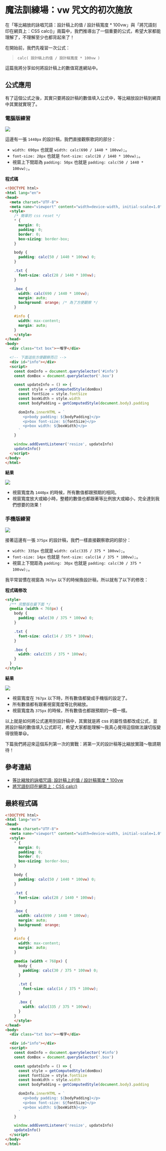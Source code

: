 # 魔法訓練場：vw 咒文的初次施放

在「等比縮放的詠唱咒語：設計稿上的值 / 設計稿寬度 * 100vw」與「將咒語刻印在網頁上：CSS calc()」兩篇中，我們推導出了一個重要的公式，希望大家都能理解了，不理解至少也都背起來了！

在開始前，我們先複習一次公式：

> `calc( 設計稿上的值 / 設計稿寬度 * 100vw )`

這篇我將分享如何將設計稿上的數值寫進網站中。

## 公式應用

有了這個公式之後，其實只要將設計稿的數值填入公式中，等比縮放設計稿到網頁中其實就實現了。

### 電腦版練習

![](./assets/teach-desk.png)

這邊有一張 `1440px` 的設計稿，我們直接觀察歌詞的部分：

- `width: 690px` 也就是 `width: calc(690 / 1440 * 100vw);`。
- `font-size: 28px` 也就是 `font-size: calc(28 / 1440 * 100vw);`。
- 視窗上下間距為 `padding: 50px` 也就是 `padding: calc(50 / 1440 * 100vw);`。

**程式碼**

```html
<!DOCTYPE html>
<html lang="en">
<head>
  <meta charset="UTF-8">
  <meta name="viewport" content="width=device-width, initial-scale=1.0">
  <style>
    /* 簡單的 css reset */
    * {
      margin: 0;
      padding: 0;
      border: 0;
      box-sizing: border-box;
    }

    body {
      padding: calc(50 / 1440 * 100vw) 0;
    }

    .txt {
      font-size: calc(28 / 1440 * 100vw);
    }

    .box {
      width: calc(690 / 1440 * 100vw);
      margin: auto;
      background: orange; /* 為了方便觀察 */
    }

    #info {
      width: max-content;
      margin: auto;
    }
    </style>
</head>
<body>
  <div class="txt box">一堆字</div>

  <!-- 下面這些方便觀察而已 -->
  <div id="info"></div>
  <script>
    const domInfo = document.querySelector('#info')
    const domBox = document.querySelector('.box')

    const updateInfo = () => {
      const style = getComputedStyle(domBox)
      const fontSize = style.fontSize
      const boxWidth = style.width
      const bodyPadding = getComputedStyle(document.body).padding

      domInfo.innerHTML = `
        <p>body padding: ${bodyPadding}</p>
        <p>box font-size: ${fontSize}</p>
        <p>box width: ${boxWidth}</p>
      `
    }

    window.addEventListener('resize', updateInfo)
    updateInfo()
  </script>
</body>
</html>
```

**結果**

![](./assets/teach-desk.gif)

- 視窗寬度為 `1440px` 的時候，所有數值都跟預期的相同。
- 視窗寬度放大或縮小時，整體的數值也都跟著等比例放大或縮小，完全達到我們想要的效果！

### 手機版練習

![](./assets/teach-mob.png)

接著這邊有一張 `375px` 的設計稿，我們一樣直接觀察歌詞的部分：

- `width: 335px` 也就是 `width: calc(335 / 375 * 100vw);`。
- `font-size: 14px` 也就是 `font-size: calc(14 / 375 * 100vw);`。
- 視窗上下間距為 `padding: 30px` 也就是 `padding: calc(30 / 375 * 100vw);`。

我平常習慣在視窗為 `767px` 以下的時候換設計稿，所以就有了以下的修改：

**程式碼修改**

```html
<style>
  /** 完整版在最下面 */
  @media (width < 768px) {
    body {
      padding: calc(30 / 375 * 100vw) 0;
    }

    .txt {
      font-size: calc(14 / 375 * 100vw);
    }

    .box {
      width: calc(335 / 375 * 100vw);
    }
  }
</style>
```

**結果**

![](./assets/teach-mob.gif)

- 視窗寬度在 `767px` 以下時，所有數值都變成手機版的設定了。
- 所有數值都有跟著視窗寬度等比例縮放。
- 視窗寬度為 `375px` 的時候，所有數值也都跟預期的一模一樣。

以上就是如何將公式運用到設計稿中，其實就是將 css 的屬性值都改成公式，並將設計稿的數值填入公式即可，希望大家都能理解～我真心覺得這個做法讓切版變得很簡單😃。

下篇我們將迎來這個系列第一次的實戰：將第一天的設計稿等比縮放實踐～敬請期待！

## 參考連結

- [等比縮放的詠唱咒語: 設計稿上的值 / 設計稿寬度 * 100vw](../2/index.md)
- [將咒語刻印在網頁上：CSS calc()](../3/index.md)

## 最終程式碼

```html
<!DOCTYPE html>
<html lang="en">
<head>
  <meta charset="UTF-8">
  <meta name="viewport" content="width=device-width, initial-scale=1.0">
  <style>
    * {
      margin: 0;
      padding: 0;
      border: 0;
      box-sizing: border-box;
    }

    body {
      padding: calc(50 / 1440 * 100vw) 0;
    }

    .txt {
      font-size: calc(28 / 1440 * 100vw);
    }

    .box {
      width: calc(690 / 1440 * 100vw);
      margin: auto;
      background: orange;
    }

    #info {
      width: max-content;
      margin: auto;
    }

    @media (width < 768px) {
      body {
        padding: calc(30 / 375 * 100vw) 0;
      }

      .txt {
        font-size: calc(14 / 375 * 100vw);
      }

      .box {
        width: calc(335 / 375 * 100vw);
      }
    }
    </style>
</head>
<body>
  <div class="txt box">一堆字</div>

  <div id="info"></div>
  <script>
    const domInfo = document.querySelector('#info')
    const domBox = document.querySelector('.box')

    const updateInfo = () => {
      const style = getComputedStyle(domBox)
      const fontSize = style.fontSize
      const boxWidth = style.width
      const bodyPadding = getComputedStyle(document.body).padding

      domInfo.innerHTML = `
        <p>body padding: ${bodyPadding}</p>
        <p>box font-size: ${fontSize}</p>
        <p>box width: ${boxWidth}</p>
      `
    }

    window.addEventListener('resize', updateInfo)
    updateInfo()
  </script>
</body>
</html>
```
